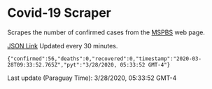 # Covid-19 Scraper

Scrapes the number of confirmed cases from the [MSPBS](https://www.mspbs.gov.py/covid-19.php) web page.

[JSON Link](https://jmayalag.github.io/covid19-scrape/cases.json)
Updated every 30 minutes.
```
{"confirmed":56,"deaths":0,"recovered":0,"timestamp":"2020-03-28T09:33:52.765Z","pyt":"3/28/2020, 05:33:52 GMT-4"}
```
Last update (Paraguay Time): 3/28/2020, 05:33:52 GMT-4